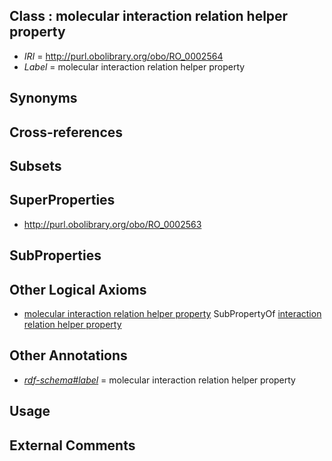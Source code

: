 
## Class : molecular interaction relation helper property

 * *IRI* = http://purl.obolibrary.org/obo/RO_0002564
 * *Label* = molecular interaction relation helper property

## Synonyms


## Cross-references


## Subsets


## SuperProperties

 * <http://purl.obolibrary.org/obo/RO_0002563>

## SubProperties


## Other Logical Axioms

 * [molecular interaction relation helper property](../../RO/64/RO_0002564.md) SubPropertyOf [interaction relation helper property](../../RO/63/RO_0002563.md)

## Other Annotations

 * *[rdf-schema#label](../../el/rdf-schema#label.md)* = molecular interaction relation helper property

## Usage


## External Comments

